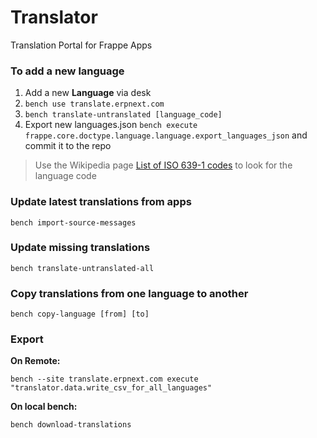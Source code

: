 # Translator

Translation Portal for Frappe Apps

### To add a new language

1. Add a new **Language** via desk
2. `bench use translate.erpnext.com`
3. `bench translate-untranslated [language_code]`
4. Export new languages.json `bench execute frappe.core.doctype.language.language.export_languages_json` and commit it to the repo

> Use the Wikipedia page [List of ISO 639-1 codes](https://en.wikipedia.org/wiki/List_of_ISO_639-1_codes) to look for the language code

### Update latest translations from apps

    bench import-source-messages

### Update missing translations

    bench translate-untranslated-all

### Copy translations from one language to another

    bench copy-language [from] [to]

### Export

**On Remote:**

    bench --site translate.erpnext.com execute "translator.data.write_csv_for_all_languages"

**On local bench:**

    bench download-translations

